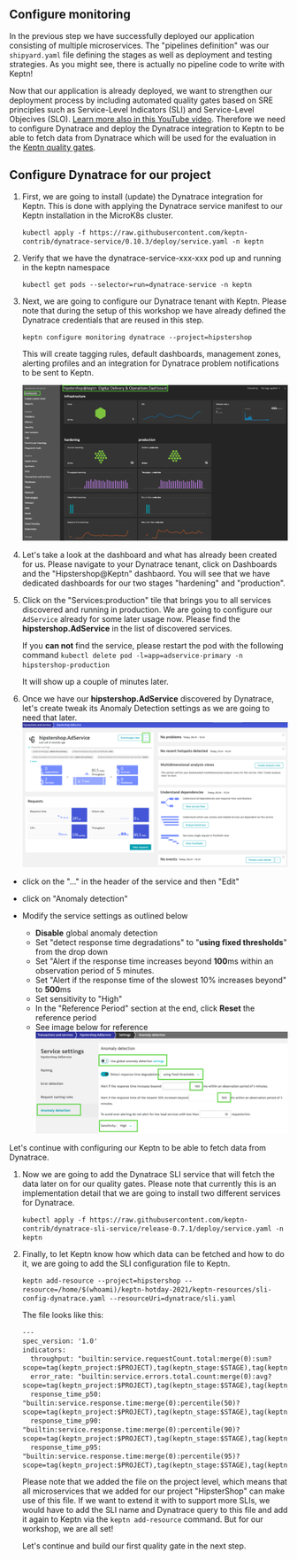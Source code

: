 ## Configure monitoring

In the previous step we have successfully deployed our application consisting of multiple microservices. The "pipelines definition" was our `shipyard.yaml` file defining the stages as well as deployment and testing strategies. As you might see, there is actually no pipeline code to write with Keptn!

Now that our application is already deployed, we want to strengthen our deployment process by including automated quality gates based on SRE principles such as Service-Level Indicators (SLI) and Service-Level Objecives (SLO). [Learn more also in this YouTube video](https://www.youtube.com/watch?v=650Gn--XEQE). 
Therefore we need to configure Dynatrace and deploy the Dynatrace integration to Keptn to be able to fetch data from Dynatrace which will be used for the evaluation in the [Keptn quality gates](https://keptn.sh/docs/0.7.x/quality_gates/).

## Configure Dynatrace for our project

1. First, we are going to install (update) the Dynatrace integration for Keptn. This is done with applying the Dynatrace service manifest to our Keptn installation in the MicroK8s cluster.
    ```
    kubectl apply -f https://raw.githubusercontent.com/keptn-contrib/dynatrace-service/0.10.3/deploy/service.yaml -n keptn
    ```

1. Verify that we have the dynatrace-service-xxx-xxx pod up and running in the keptn namespace
    ```
    kubectl get pods --selector=run=dynatrace-service -n keptn 
    ```


1. Next, we are going to configure our Dynatrace tenant with Keptn. Please note that during the setup of this workshop we have already defined the Dynatrace credentials that are reused in this step.
    ```
    keptn configure monitoring dynatrace --project=hipstershop
    ```

    This will create tagging rules, default dashboards, management zones, alerting profiles and an integration for Dynatrace problem notifications to be sent to Keptn. 

    ![](./assets/dt-dashboard.png) 

1. Let's take a look at the dashboard and what has already been created for us. Please navigate to your Dynatrace tenant, click on Dashboards and the "Hipstershop@Keptn" dashbaord. You will see that we have dedicated dashboards for our two stages "hardening" and "production". 

1. Click on the "Services:production" tile that brings you to all services discovered and running in production. We are going to configure our `AdService` already for some later usage now. Please find the **hipstershop.AdService** in the list of discovered services.

    If you **can not** find the service, please restart the pod with the following command `kubectl delete pod -l=app=adservice-primary -n hipstershop-production`

    It will show up a couple of minutes later.

1. Once we have our **hipstershop.AdService** discovered by Dynatrace, let's create tweak its Anomaly Detection settings as we are going to need that later.
![](./assets/dt-adservice.png)
- click on the "..." in the header of the service and then "Edit"
- click on "Anomaly detection"

- Modify the service settings as outlined below
    - **Disable** global anomaly detection
    - Set "detect response time degradations" to "**using fixed thresholds**" from the drop down
    - Set "Alert if the response time increases beyond **100**ms within an observation period of 5 minutes.
    - Set "Alert if the response time of the slowest 10% increases beyond" to **500**ms
    - Set sensitivity to "High"
    - In the "Reference Period" section at the end, click **Reset** the reference period
    - See image below for reference
    ![anomaly detection](./assets/dt-anomaly-detection.png)


Let's continue with configuring our Keptn to be able to fetch data from Dynatrace.

1. Now we are going to add the Dynatrace SLI service that will fetch the data later on for our quality gates. Please note that currently this is an implementation detail that we are going to install two different services for Dynatrace. 
    ```
    kubectl apply -f https://raw.githubusercontent.com/keptn-contrib/dynatrace-sli-service/release-0.7.1/deploy/service.yaml -n keptn
    ```

1. Finally, to let Keptn know how which data can be fetched and how to do it, we are going to add the SLI configuration file to Keptn. 
    ```
    keptn add-resource --project=hipstershop --resource=/home/$(whoami)/keptn-hotday-2021/keptn-resources/sli-config-dynatrace.yaml --resourceUri=dynatrace/sli.yaml
    ```

    The file looks like this:
    ```
    ---
    spec_version: '1.0'
    indicators:
      throughput: "builtin:service.requestCount.total:merge(0):sum?scope=tag(keptn_project:$PROJECT),tag(keptn_stage:$STAGE),tag(keptn_service:$SERVICE),tag(keptn_deployment:$DEPLOYMENT)"
      error_rate: "builtin:service.errors.total.count:merge(0):avg?scope=tag(keptn_project:$PROJECT),tag(keptn_stage:$STAGE),tag(keptn_service:$SERVICE),tag(keptn_deployment:$DEPLOYMENT)"
      response_time_p50: "builtin:service.response.time:merge(0):percentile(50)?scope=tag(keptn_project:$PROJECT),tag(keptn_stage:$STAGE),tag(keptn_service:$SERVICE),tag(keptn_deployment:$DEPLOYMENT)"
      response_time_p90: "builtin:service.response.time:merge(0):percentile(90)?scope=tag(keptn_project:$PROJECT),tag(keptn_stage:$STAGE),tag(keptn_service:$SERVICE),tag(keptn_deployment:$DEPLOYMENT)"
      response_time_p95: "builtin:service.response.time:merge(0):percentile(95)?scope=tag(keptn_project:$PROJECT),tag(keptn_stage:$STAGE),tag(keptn_service:$SERVICE),tag(keptn_deployment:$DEPLOYMENT)"
    ```

    Please note that we added the file on the project level, which means that all microservices that we added for our project "HipsterShop" can make use of this file. If we want to extend it with to support more SLIs, we would have to add the SLI name and Dynatrace query to this file and add it again to Keptn via the `keptn add-resource` command. But for our workshop, we are all set! 

    Let's continue and build our first quality gate in the next step.
